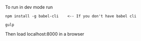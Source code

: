To run in dev mode run

	npm install -g babel-cli 	<-- If you don't have babel cli

	gulp

Then load localhost:8000 in a browser